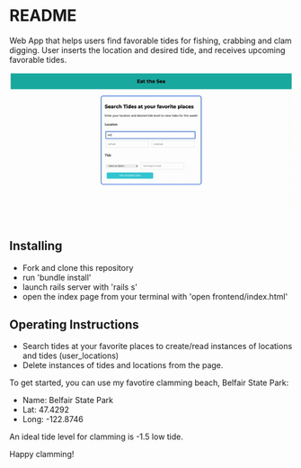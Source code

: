 # README

Web App that helps users find favorable tides for fishing, crabbing and clam digging. User inserts the location and desired tide, and receives upcoming favorable tides. 


![Eat the sea app](public/tide-app-demo-gif.gif)

## Installing ##

- Fork and clone this repository
- run 'bundle install'
- launch rails server with 'rails s'
- open the index page from your terminal with 'open frontend/index.html'

## Operating Instructions ##

- Search tides at your favorite places to create/read instances of locations and tides (user_locations)
- Delete instances of tides and locations from the page.

To get started, you can use my favotire clamming beach, Belfair State Park:

- Name: Belfair State Park
- Lat: 47.4292
- Long: -122.8746

An ideal tide level for clamming is -1.5 low tide.

Happy clamming!
